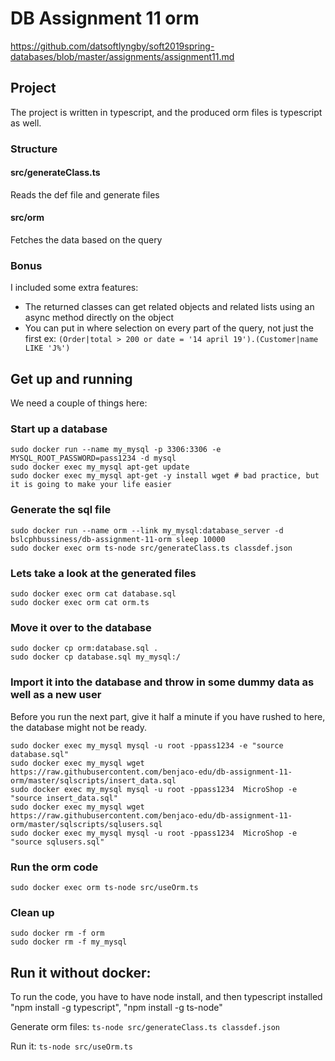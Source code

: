 # DB Assignment 11 orm

https://github.com/datsoftlyngby/soft2019spring-databases/blob/master/assignments/assignment11.md

## Project

The project is written in typescript, and the produced orm files is typescript as well.

### Structure

#### src/generateClass.ts
Reads the def file and generate files

#### src/orm
Fetches the data based on the query

### Bonus
I included some extra features:

- The returned classes can get related objects and related lists using an async method directly on the object
- You can put in where selection on every part of the query, not just the first ex: `(Order|total > 200 or date = '14 april 19').(Customer|name LIKE 'J%')`

## Get up and running

We need a couple of things here:

### Start up a database
```
sudo docker run --name my_mysql -p 3306:3306 -e MYSQL_ROOT_PASSWORD=pass1234 -d mysql
sudo docker exec my_mysql apt-get update
sudo docker exec my_mysql apt-get -y install wget # bad practice, but it is going to make your life easier
```
### Generate the sql file
```
sudo docker run --name orm --link my_mysql:database_server -d bslcphbussiness/db-assignment-11-orm sleep 10000
sudo docker exec orm ts-node src/generateClass.ts classdef.json
```
### Lets take a look at the generated files
```
sudo docker exec orm cat database.sql
sudo docker exec orm cat orm.ts
```
### Move it over to the database
```
sudo docker cp orm:database.sql .
sudo docker cp database.sql my_mysql:/
```
### Import it into the database and throw in some dummy data as well as a new user

Before you run the next part, give it half a minute if you have rushed to here, the database might not be ready.

```
sudo docker exec my_mysql mysql -u root -ppass1234 -e "source database.sql"
sudo docker exec my_mysql wget https://raw.githubusercontent.com/benjaco-edu/db-assignment-11-orm/master/sqlscripts/insert_data.sql
sudo docker exec my_mysql mysql -u root -ppass1234  MicroShop -e "source insert_data.sql"
sudo docker exec my_mysql wget https://raw.githubusercontent.com/benjaco-edu/db-assignment-11-orm/master/sqlscripts/sqlusers.sql
sudo docker exec my_mysql mysql -u root -ppass1234  MicroShop -e "source sqlusers.sql"
```
### Run the orm code
```
sudo docker exec orm ts-node src/useOrm.ts
```

### Clean up
```
sudo docker rm -f orm
sudo docker rm -f my_mysql
```

## Run it without docker:

To run the code, you have to have node install, and then typescript installed "npm install -g typescript", "npm install -g ts-node"

Generate orm files: `ts-node src/generateClass.ts classdef.json`

Run it: `ts-node src/useOrm.ts`